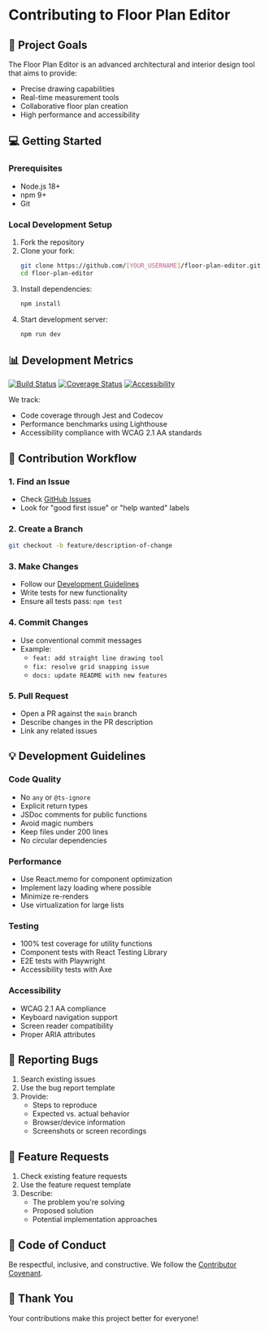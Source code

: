 # Contributing to Floor Plan Editor

## 🎯 Project Goals

The Floor Plan Editor is an advanced architectural and interior design tool that aims to provide:
- Precise drawing capabilities
- Real-time measurement tools
- Collaborative floor plan creation
- High performance and accessibility

## 💻 Getting Started

### Prerequisites
- Node.js 18+
- npm 9+
- Git

### Local Development Setup
1. Fork the repository
2. Clone your fork:
   ```bash
   git clone https://github.com/[YOUR_USERNAME]/floor-plan-editor.git
   cd floor-plan-editor
   ```
3. Install dependencies:
   ```bash
   npm install
   ```
4. Start development server:
   ```bash
   npm run dev
   ```

## 📊 Development Metrics

[![Build Status](https://github.com/floor-plan-team/floor-plan-editor/workflows/CI/badge.svg)](https://github.com/floor-plan-team/floor-plan-editor/actions)
[![Coverage Status](https://codecov.io/gh/floor-plan-team/floor-plan-editor/branch/main/graph/badge.svg)](https://codecov.io/gh/floor-plan-team/floor-plan-editor)
[![Accessibility](https://img.shields.io/badge/accessibility-WCAG%202.1%20AA-brightgreen)](https://www.w3.org/TR/WCAG21/)

We track:
- Code coverage through Jest and Codecov
- Performance benchmarks using Lighthouse
- Accessibility compliance with WCAG 2.1 AA standards

## 🤝 Contribution Workflow

### 1. Find an Issue
- Check [GitHub Issues](https://github.com/floor-plan-team/floor-plan-editor/issues)
- Look for "good first issue" or "help wanted" labels

### 2. Create a Branch
```bash
git checkout -b feature/description-of-change
```

### 3. Make Changes
- Follow our [Development Guidelines](#development-guidelines)
- Write tests for new functionality
- Ensure all tests pass: `npm test`

### 4. Commit Changes
- Use conventional commit messages
- Example: 
  - `feat: add straight line drawing tool`
  - `fix: resolve grid snapping issue`
  - `docs: update README with new features`

### 5. Pull Request
- Open a PR against the `main` branch
- Describe changes in the PR description
- Link any related issues

## 💡 Development Guidelines

### Code Quality
- No `any` or `@ts-ignore`
- Explicit return types
- JSDoc comments for public functions
- Avoid magic numbers
- Keep files under 200 lines
- No circular dependencies

### Performance
- Use React.memo for component optimization
- Implement lazy loading where possible
- Minimize re-renders
- Use virtualization for large lists

### Testing
- 100% test coverage for utility functions
- Component tests with React Testing Library
- E2E tests with Playwright
- Accessibility tests with Axe

### Accessibility
- WCAG 2.1 AA compliance
- Keyboard navigation support
- Screen reader compatibility
- Proper ARIA attributes

## 🐛 Reporting Bugs

1. Search existing issues
2. Use the bug report template
3. Provide:
   - Steps to reproduce
   - Expected vs. actual behavior
   - Browser/device information
   - Screenshots or screen recordings

## 🚀 Feature Requests

1. Check existing feature requests
2. Use the feature request template
3. Describe:
   - The problem you're solving
   - Proposed solution
   - Potential implementation approaches

## 📝 Code of Conduct

Be respectful, inclusive, and constructive. We follow the [Contributor Covenant](https://www.contributor-covenant.org/version/2/0/code_of_conduct/).

## 💖 Thank You

Your contributions make this project better for everyone!
